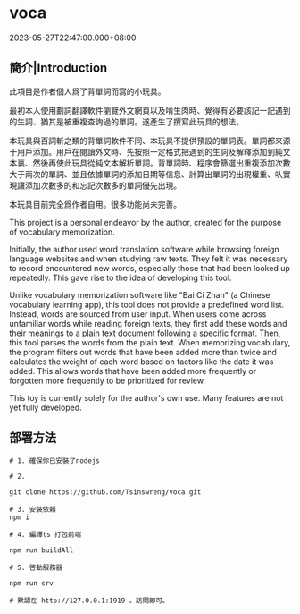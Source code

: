 # voca

2023-05-27T22:47:00.000+08:00

## 簡介|Introduction

此項目是作者個人爲了背單詞而寫的小玩具。

最初本人使用劃詞翻譯軟件瀏覽外文網頁以及啃生肉時、覺得有必要該記一記遇到的生詞、猶其是被重複查詢過的單詞。遂產生了撰寫此玩具的想法。

本玩具與百詞斬之類的背單詞軟件不同、本玩具不提供預設的單詞表。單詞都來源于用戶添加。用戶在閱讀外文時、先按照一定格式把遇到的生詞及解釋添加到純文本裏、然後再使此玩具從純文本解析單詞。背單詞時、程序會篩選出重複添加次數大于兩次的單詞、並且依據單詞的添加日期等信息、計算出單詞的出現權重、㕥實現讓添加次數多的和忘記次數多的單詞優先出現。

本玩具目前完全爲作者自用。很多功能尚未完善。

This project is a personal endeavor by the author, created for the purpose of vocabulary memorization.

Initially, the author used word translation software while browsing foreign language websites and when studying raw texts. They felt it was necessary to record encountered new words, especially those that had been looked up repeatedly. This gave rise to the idea of developing this tool.

Unlike vocabulary memorization software like "Bai Ci Zhan" (a Chinese vocabulary learning app), this tool does not provide a predefined word list. Instead, words are sourced from user input. When users come across unfamiliar words while reading foreign texts, they first add these words and their meanings to a plain text document following a specific format. Then, this tool parses the words from the plain text. When memorizing vocabulary, the program filters out words that have been added more than twice and calculates the weight of each word based on factors like the date it was added. This allows words that have been added more frequently or forgotten more frequently to be prioritized for review.

This toy is currently solely for the author's own use. Many features are not yet fully developed.

## 部署方法

```
# 1. 確保你已安裝了nodejs

# 2. 

git clone https://github.com/Tsinswreng/voca.git

# 3. 安裝依賴
npm i

# 4. 編譯ts 打包前端

npm run buildAll

# 5. 啓動服務器

npm run srv

# 默認在 http://127.0.0.1:1919 。訪問即可。
```

